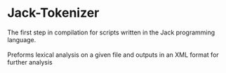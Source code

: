 # Jack-Tokenizer
The first step in compilation for scripts written in the Jack programming language. </br></br>
Preforms lexical analysis on a given file and outputs in an XML format for further analysis
